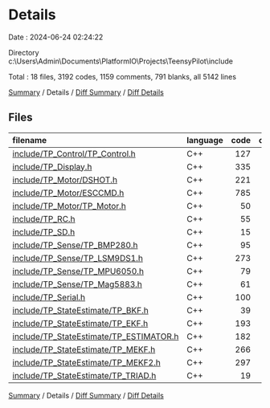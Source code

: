 # Details

Date : 2024-06-24 02:24:22

Directory c:\\Users\\Admin\\Documents\\PlatformIO\\Projects\\TeensyPilot\\include

Total : 18 files,  3192 codes, 1159 comments, 791 blanks, all 5142 lines

[Summary](results.md) / Details / [Diff Summary](diff.md) / [Diff Details](diff-details.md)

## Files
| filename | language | code | comment | blank | total |
| :--- | :--- | ---: | ---: | ---: | ---: |
| [include/TP_Control/TP_Control.h](/include/TP_Control/TP_Control.h) | C++ | 127 | 54 | 43 | 224 |
| [include/TP_Display.h](/include/TP_Display.h) | C++ | 335 | 60 | 69 | 464 |
| [include/TP_Motor/DSHOT.h](/include/TP_Motor/DSHOT.h) | C++ | 221 | 138 | 82 | 441 |
| [include/TP_Motor/ESCCMD.h](/include/TP_Motor/ESCCMD.h) | C++ | 785 | 313 | 255 | 1,353 |
| [include/TP_Motor/TP_Motor.h](/include/TP_Motor/TP_Motor.h) | C++ | 50 | 71 | 29 | 150 |
| [include/TP_RC.h](/include/TP_RC.h) | C++ | 55 | 5 | 13 | 73 |
| [include/TP_SD.h](/include/TP_SD.h) | C++ | 15 | 0 | 4 | 19 |
| [include/TP_Sense/TP_BMP280.h](/include/TP_Sense/TP_BMP280.h) | C++ | 95 | 0 | 9 | 104 |
| [include/TP_Sense/TP_LSM9DS1.h](/include/TP_Sense/TP_LSM9DS1.h) | C++ | 273 | 101 | 63 | 437 |
| [include/TP_Sense/TP_MPU6050.h](/include/TP_Sense/TP_MPU6050.h) | C++ | 79 | 61 | 13 | 153 |
| [include/TP_Sense/TP_Mag5883.h](/include/TP_Sense/TP_Mag5883.h) | C++ | 61 | 18 | 10 | 89 |
| [include/TP_Serial.h](/include/TP_Serial.h) | C++ | 100 | 0 | 26 | 126 |
| [include/TP_StateEstimate/TP_BKF.h](/include/TP_StateEstimate/TP_BKF.h) | C++ | 39 | 23 | 13 | 75 |
| [include/TP_StateEstimate/TP_EKF.h](/include/TP_StateEstimate/TP_EKF.h) | C++ | 193 | 58 | 50 | 301 |
| [include/TP_StateEstimate/TP_ESTIMATOR.h](/include/TP_StateEstimate/TP_ESTIMATOR.h) | C++ | 182 | 33 | 17 | 232 |
| [include/TP_StateEstimate/TP_MEKF.h](/include/TP_StateEstimate/TP_MEKF.h) | C++ | 266 | 104 | 43 | 413 |
| [include/TP_StateEstimate/TP_MEKF2.h](/include/TP_StateEstimate/TP_MEKF2.h) | C++ | 297 | 119 | 47 | 463 |
| [include/TP_StateEstimate/TP_TRIAD.h](/include/TP_StateEstimate/TP_TRIAD.h) | C++ | 19 | 1 | 5 | 25 |

[Summary](results.md) / Details / [Diff Summary](diff.md) / [Diff Details](diff-details.md)